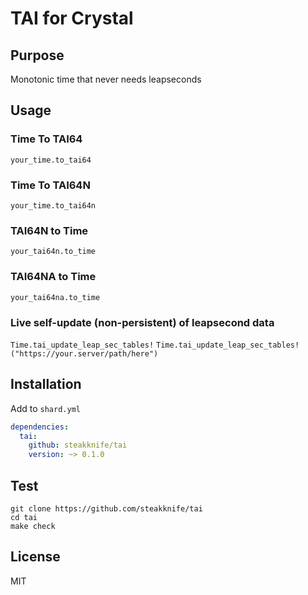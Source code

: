 # TAI for Crystal

## Purpose

Monotonic time that never needs leapseconds

## Usage

### Time To TAI64

`your_time.to_tai64`

### Time To TAI64N

`your_time.to_tai64n`

### TAI64N to Time

`your_tai64n.to_time`

### TAI64NA to Time

`your_tai64na.to_time`

### Live self-update (non-persistent) of leapsecond data

`Time.tai_update_leap_sec_tables!`
`Time.tai_update_leap_sec_tables!("https://your.server/path/here")`

## Installation

Add to `shard.yml`

```yaml
dependencies:
  tai:
    github: steakknife/tai
    version: ~> 0.1.0
```

## Test

```
git clone https://github.com/steakknife/tai
cd tai
make check
```

## License

MIT
